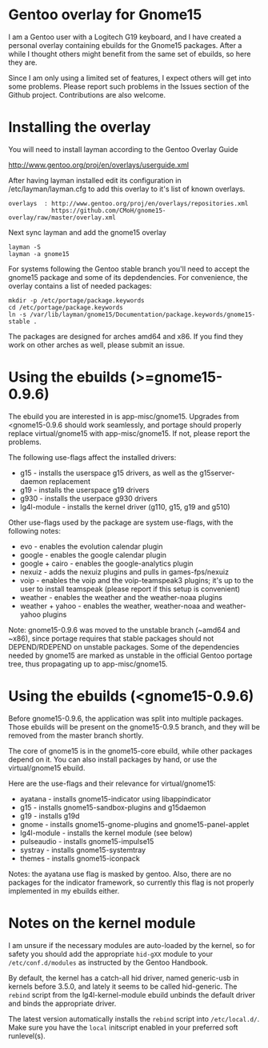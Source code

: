 Gentoo overlay for Gnome15
==========================

I am a Gentoo user with a Logitech G19 keyboard, and I have created a personal overlay containing ebuilds for the Gnome15 packages. After a while I thought others might benefit from the same set of ebuilds, so here they are.

Since I am only using a limited set of features, I expect others will get into some problems. Please report such problems in the Issues section of the Github project. Contributions are also welcome.



Installing the overlay
======================

You will need to install layman according to the Gentoo Overlay Guide

http://www.gentoo.org/proj/en/overlays/userguide.xml

After having layman installed edit its configuration in /etc/layman/layman.cfg to add this overlay to it's list of known overlays.


    overlays  : http://www.gentoo.org/proj/en/overlays/repositories.xml
                https://github.com/CMoH/gnome15-overlay/raw/master/overlay.xml

Next sync layman and add the gnome15 overlay

    layman -S
    layman -a gnome15

For systems following the Gentoo stable branch you'll need to accept the gnome15 package and some of its depdendencies. For convenience, the overlay contains a list of needed packages:

    mkdir -p /etc/portage/package.keywords
    cd /etc/portage/package.keywords
    ln -s /var/lib/layman/gnome15/Documentation/package.keywords/gnome15-stable .

The packages are designed for arches amd64 and x86. If you find they work on other arches as well, please submit an issue.

Using the ebuilds (>=gnome15-0.9.6)
========================================

The ebuild you are interested in is app-misc/gnome15. Upgrades from <gnome15-0.9.6 should work seamlessly, and portage should properly replace virtual/gnome15 with app-misc/gnome15. If not, please report the problems.

The following use-flags affect the installed drivers:

* g15 - installs the userspace g15 drivers, as well as the g15server-daemon replacement
* g19 - installs the userspace g19 drivers
* g930 - installs the userpace g930 drivers
* lg4l-module - installs the kernel driver (g110, g15, g19 and g510)

Other use-flags used by the package are system use-flags, with the following notes:

* evo - enables the evolution calendar plugin
* google - enables the google calendar plugin
* google + cairo - enables the google-analytics plugin
* nexuiz - adds the nexuiz plugins and pulls in games-fps/nexuiz
* voip - enables the voip and the voip-teamspeak3 plugins; it's up to the user to install teamspeak (please report if this setup is convenient)
* weather - enables the weather and the weather-noaa plugins
* weather + yahoo - enables the weather, weather-noaa and weather-yahoo plugins

Note: gnome15-0.9.6 was moved to the unstable branch (~amd64 and ~x86), since portage requires that stable packages should not DEPEND/RDEPEND on unstable packages. Some of the dependencies needed by gnome15 are marked as unstable in the official Gentoo portage tree, thus propagating up to app-misc/gnome15.


Using the ebuilds (<gnome15-0.9.6)
========================================

Before gnome15-0.9.6, the application was split into multiple packages. Those ebuilds will be present on the gnome15-0.9.5 branch, and they will be removed from the master branch shortly.

The core of gnome15 is in the gnome15-core ebuild, while other packages depend on it. You can also install packages by hand, or use the virtual/gnome15 ebuild.

Here are the use-flags and their relevance for virtual/gnome15:

* ayatana - installs gnome15-indicator using libappindicator
* g15 - installs gnome15-sandbox-plugins and g15daemon
* g19 - installs g19d
* gnome - installs gnome15-gnome-plugins and gnome15-panel-applet
* lg4l-module - installs the kernel module (see below)
* pulseaudio - installs gnome15-impulse15
* systray - installs gnome15-systemtray
* themes - installs gnome15-iconpack

Notes: the ayatana use flag is masked by gentoo. Also, there are no packages for the indicator framework, so currently this flag is not properly implemented in my ebuilds either.



Notes on the kernel module
==========================

I am unsure if the necessary modules are auto-loaded by the kernel, so for safety you should add the appropriate `hid-gXX` module to your `/etc/conf.d/modules` as instructed by the Gentoo Handbook.

By default, the kernel has a catch-all hid driver, named generic-usb in kernels before 3.5.0, and lately it seems to be called hid-generic. The `rebind` script from the lg4l-kernel-module ebuild unbinds the default driver and binds the appropriate driver.

The latest version automatically installs the `rebind` script into `/etc/local.d/`. Make sure you have the `local` initscript enabled in your preferred soft runlevel(s).
